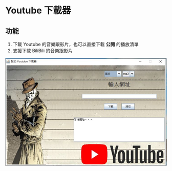 # Youtube 下載器

## 功能

1. 下載 Youtube 的音樂跟影片，也可以直接下載 **公開** 的播放清單
2. 支援下載 BiliBili 的音樂跟影片

![pic](pic.jpg)



